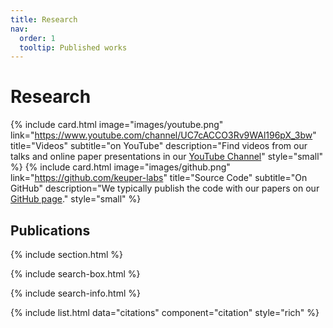 ```yaml
---
title: Research
nav:
  order: 1
  tooltip: Published works
---
```


# <i class="fas fa-microscope"></i>Research

{%
  include card.html
  image="images/youtube.png"
  link="https://www.youtube.com/channel/UC7cACCO3Rv9WAl196pX_3bw"
  title="Videos"
  subtitle="on YouTube"
  description="Find videos from our talks and online paper presentations in our [YouTube Channel](https://www.youtube.com/channel/UC7cACCO3Rv9WAl196pX_3bw)"
  style="small"
%}
{%
  include card.html
  image="images/github.png"
  link="https://github.com/keuper-labs"
  title="Source Code"
  subtitle="On GitHub"
  description="We typically publish the code with our papers on our [GitHub page](https://github.com/keuper-labs)."
  style="small"
%}

## Publications

{% include section.html %}

{% include search-box.html %}

{% include search-info.html %}

{% include list.html data="citations" component="citation" style="rich" %}
